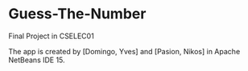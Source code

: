 # Guess-The-Number
Final Project in CSELEC01

The app is created by [Domingo, Yves] and [Pasion, Nikos] in Apache NetBeans IDE 15. 
